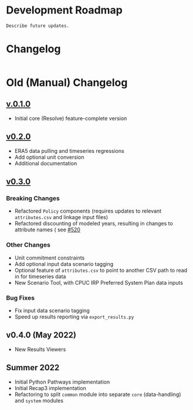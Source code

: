 # Development Roadmap

```{note}
Describe future updates.
```

# Changelog

```{include} ../../CHANGELOG.md
```

# Old (Manual) Changelog

## [v.0.1.0](https://github.com/e3-/kit/releases/tag/v0.1.0)

- Initial core (Resolve) feature-complete version

## [v0.2.0](https://github.com/e3-/kit/releases/tag/v0.2.0)

- ERA5 data pulling and timeseries regressions
- Add optional unit conversion
- Additional documentation

## [v0.3.0](https://github.com/e3-/kit/releases/tag/v0.3.0)

### Breaking Changes

- Refactored `Policy` components (requires updates to relevant `attributes.csv` and linkage input files)
- Refactored discounting of modeled years, resulting in changes to attribute names (
  see [#520](https://github.com/e3-/kit/pull/520)

### Other Changes

- Unit commitment constraints
- Add optional input data scenario tagging
- Optional feature of `attributes.csv` to point to another CSV path to read in for timeseries data
- New Scenario Tool, with CPUC IRP Preferred System Plan data inputs

### Bug Fixes

- Fix input data scenario tagging
- Speed up results reporting via `export_results.py`

## v0.4.0 (May 2022)

- New Results Viewers

## Summer 2022

- Initial Python Pathways implementation
- Initial Recap3 implementation
- Refactoring to split `common` module into separate `core` (data-handling) and `system` modules

